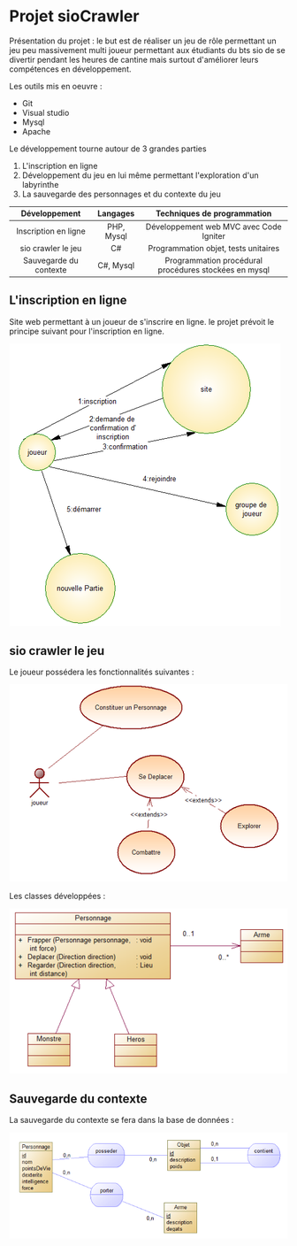  # Projet sioCrawler #
 
 Présentation du projet : le but est de réaliser un jeu de rôle permettant un jeu peu massivement multi joueur permettant aux étudiants du bts sio de se divertir pendant les heures de cantine mais surtout d'améliorer leurs compétences en développement.
 
 Les outils mis en oeuvre :

 * Git
 * Visual studio
 * Mysql
 * Apache

 Le développement tourne autour de 3 grandes parties

1. L'inscription en ligne
2. Développement du jeu en lui même permettant l'exploration d'un labyrinthe
3. La sauvegarde des personnages et du contexte du jeu

|Développement         |Langages  |Techniques de programmation                          |
|:--------------------:|:--------:|:---------------------------------------------------:|
|Inscription en ligne  |PHP, Mysql|Développement web MVC avec Code Igniter              |
|sio crawler le jeu    |C#        |Programmation objet, tests unitaires                 |
|Sauvegarde du contexte|C#, Mysql |Programmation procédural procédures stockées en mysql|

## L'inscription en ligne ##

Site web permettant à un joueur de s'inscrire en ligne. le projet prévoit le principe suivant pour l'inscription en ligne.

![acteurFluxInscription.PNG](https://github.com/DanBonix/sioCrawler/blob/master/acteurFluxInscription.PNG)

## sio crawler le jeu ##

Le joueur possédera les fonctionnalités suivantes :

![useCasePersonnage.PNG](https://github.com/DanBonix/sioCrawler/blob/master/useCasePersonnage.PNG)

Les classes développées :

![diagrammeClassePersonnage.PNG](https://github.com/DanBonix/sioCrawler/blob/master/diagrammeClassePersonnage.PNG)

## Sauvegarde du contexte ##

La sauvegarde du contexte se fera dans la base de données :

![mcdSauvegarde.PNG](https://github.com/DanBonix/sioCrawler/blob/master/mcdSauvegarde.PNG)
